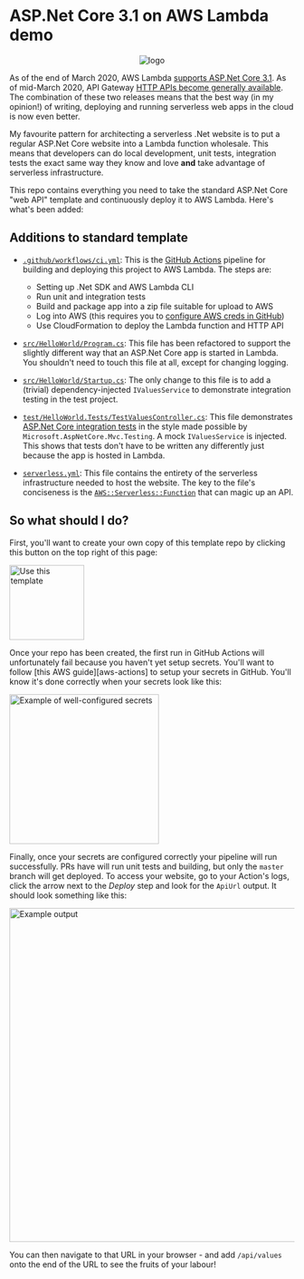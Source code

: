 # ASP.Net Core 3.1 on AWS Lambda demo

<p align="center">
  <img alt="logo" src="https://user-images.githubusercontent.com/369053/78321254-2f39bf00-75b7-11ea-9d6f-5962c7cf4dd8.png">
</p>

As of the end of March 2020, AWS Lambda [supports ASP.Net Core 3.1][lambda-support].
As of mid-March 2020, API Gateway [HTTP APIs become generally available][http-api-ga].
The combination of these two releases means that the best way (in my opinion!) of 
writing, deploying and running serverless web apps in the cloud is now even better.

My favourite pattern for architecting a serverless .Net website is to put a regular
ASP.Net Core website into a Lambda function wholesale. This means that developers 
can do local development, unit tests, integration tests the exact same way they
know and love **and** take advantage of serverless infrastructure.

This repo contains everything you need to take the standard ASP.Net Core "web API"
template and continuously deploy it to AWS Lambda. Here's what's been added:

## Additions to standard template

* [`.github/workflows/ci.yml`](.github/workflows/ci.yml): This is the [GitHub Actions][actions]
  pipeline for building and deploying this project to AWS Lambda. The steps are:
  
  * Setting up .Net SDK and AWS Lambda CLI
  * Run unit and integration tests
  * Build and package app into a zip file suitable for upload to AWS
  * Log into AWS (this requires you to [configure AWS creds in GitHub][aws-action])
  * Use CloudFormation to deploy the Lambda function and HTTP API
  
* [`src/HelloWorld/Program.cs`](src/HelloWorld/Program.cs): This file has been
  refactored to support the slightly different way that an ASP.Net Core app is
  started in Lambda. You shouldn't need to touch this file at all, except for
  changing logging.
  
* [`src/HelloWorld/Startup.cs`](src/HelloWorld/Startup.cs): The only change to
  this file is to add a (trivial) dependency-injected `IValuesService` to demonstrate
  integration testing in the test project.
  
* [`test/HelloWorld.Tests/TestValuesController.cs`](test/HelloWorld.Tests/TestValuesController.cs): 
  This file demonstrates [ASP.Net Core integration tests][anc-tests] in the style
  made possible by `Microsoft.AspNetCore.Mvc.Testing`. A mock `IValuesService` 
  is injected. This shows that tests don't have to be written any differently 
  just because the app is hosted in Lambda.
  
* [`serverless.yml`](serverless.yml): This file contains the entirety of the
  serverless infrastructure needed to host the website. The key to the file's
  conciseness is the [`AWS::Serverless::Function`][sam-function] that can magic up
  an API.

## So what should I do?

First, you'll want to create your own copy of this template repo by clicking 
this button on the top right of this page:

<img width="132" alt="Use this template" src="https://user-images.githubusercontent.com/369053/78318746-483f7180-75b1-11ea-95b9-6c97f7677125.png">

Once your repo has been created, the first run in GitHub Actions will unfortunately 
fail because you haven't yet setup secrets. You'll want to follow [this AWS guide][aws-actions]
to setup your secrets in GitHub. You'll know it's done correctly when your secrets 
look like this:

<img width="264" alt="Example of well-configured secrets" src="https://user-images.githubusercontent.com/369053/78318752-4bd2f880-75b1-11ea-9acf-587757961f45.png">

Finally, once your secrets are configured correctly your pipeline will run 
successfully. PRs have will run unit tests and building, but only the `master` 
branch will get deployed. To access your website, go to your Action's logs,
click the arrow next to the _Deploy_ step and look for the `ApiUrl` output. It
should look something like this:

<img width="589" alt="Example output" src="https://user-images.githubusercontent.com/369053/78318925-b3894380-75b1-11ea-978a-640cf915bf8d.png">

You can then navigate to that URL in your browser - and add `/api/values` onto 
the end of the URL to see the fruits of your labour!

[lambda-support]: https://aws.amazon.com/blogs/compute/announcing-aws-lambda-supports-for-net-core-3-1/
[http-api-ga]: https://aws.amazon.com/blogs/compute/building-better-apis-http-apis-now-generally-available/
[actions]: https://github.com/features/actions
[aws-action]: https://github.com/aws-actions/configure-aws-credentials
[anc-tests]: https://docs.microsoft.com/en-us/aspnet/core/test/integration-tests?view=aspnetcore-3.1
[sam-function]: https://docs.aws.amazon.com/serverless-application-model/latest/developerguide/sam-resource-function.html
